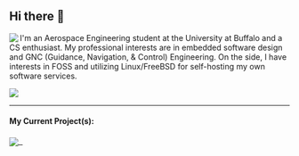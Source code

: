 ## Hi there 👋
<p>
  <img align='left' src="https://github-readme-stats-t3pfaffe.vercel.app/api/top-langs?username=t3pfaffe&theme=nord&show_icons=true&count_private=true" />
</p>
<p>I'm an Aerospace Engineering student at the University at Buffalo and a CS enthusiast. My professional interests are in embedded software design and GNC (Guidance, Navigation, & Control) Engineering. On the side, I have interests in FOSS and utilizing Linux/FreeBSD for self-hosting my own software services.</p>
<img src="https://github-readme-stats-t3pfaffe.vercel.app/api?username=t3pfaffe&theme=nord&show_icons=true&count_private=true&line_height=23" />

---
#### My Current Project(s):
<a href="https://github.com/t3pfaffe/BestBuy-Walmart-Automated-Checkout-Bot">
  <img align="center" src="https://github-readme-stats-t3pfaffe.vercel.app/api/pin/?username=t3pfaffe&repo=BestBuy-Walmart-Automated-Checkout-Bot&theme=nord" />&nbsp;&nbsp;
</a>
